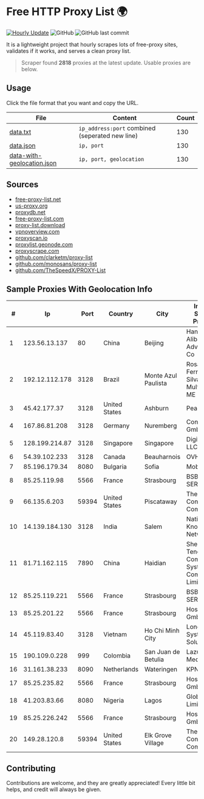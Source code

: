 
# Free HTTP Proxy List 🌍

[![Hourly Update](https://github.com/mertguvencli/http-proxy-list/actions/workflows/main.yml/badge.svg?branch=main)](https://github.com/mertguvencli/http-proxy-list/actions/workflows/main.yml)
![GitHub](https://img.shields.io/github/license/mertguvencli/http-proxy-list)
![GitHub last commit](https://img.shields.io/github/last-commit/mertguvencli/http-proxy-list)

It is a lightweight project that hourly scrapes lots of free-proxy sites, validates if it works, and serves a clean proxy list.


> Scraper found **2818** proxies at the latest update. Usable proxies are below.

## Usage

Click the file format that you want and copy the URL.


|File|Content|Count|
|----|-------|-----|
|[data.txt](https://raw.githubusercontent.com/mertguvencli/http-proxy-list/main/proxy-list/data.txt)|`ip_address:port` combined (seperated new line)|130|
|[data.json](https://raw.githubusercontent.com/mertguvencli/http-proxy-list/main/proxy-list/data.json)|`ip, port`|130|
|[data-with-geolocation.json](https://raw.githubusercontent.com/mertguvencli/http-proxy-list/main/proxy-list/data-with-geolocation.json)|`ip, port, geolocation`|130|

## Sources

* [free-proxy-list.net](https://free-proxy-list.net)
* [us-proxy.org](https://www.us-proxy.org)
* [proxydb.net](http://proxydb.net)
* [free-proxy-list.com](https://free-proxy-list.com/?page=&port=&type%5B%5D=http&type%5B%5D=https&up_time=0&search=Search)
* [proxy-list.download](https://www.proxy-list.download/HTTP)
* [vpnoverview.com](https://vpnoverview.com/privacy/anonymous-browsing/free-proxy-servers)
* [proxyscan.io](https://www.proxyscan.io)
* [proxylist.geonode.com](https://proxylist.geonode.com/api/proxy-list?limit=300&page=1&sort_by=lastChecked&sort_type=desc&protocols=http,https)
* [proxyscrape.com](https://api.proxyscrape.com/v2/?request=displayproxies&protocol=http&timeout=10000&country=all&ssl=all&anonymity=all)
* [github.com/clarketm/proxy-list](https://raw.githubusercontent.com/clarketm/proxy-list/master/proxy-list-raw.txt)
* [github.com/monosans/proxy-list](https://raw.githubusercontent.com/monosans/proxy-list/main/proxies/http.txt)
* [github.com/TheSpeedX/PROXY-List](https://raw.githubusercontent.com/TheSpeedX/PROXY-List/master/http.txt)


## Sample Proxies With Geolocation Info

|#|Ip|Port|Country|City|Internet Service Provider|
|-|--|----|-------|----|-------------------------|
|1|123.56.13.137|80|China|Beijing|Hangzhou Alibaba Advertising Co|
|2|192.12.112.178|3128|Brazil|Monte Azul Paulista|Rosana Ferreira da Silva Multimidia ME|
|3|45.42.177.37|3128|United States|Ashburn|PeaceWeb|
|4|167.86.81.208|3128|Germany|Nuremberg|Contabo GmbH|
|5|128.199.214.87|3128|Singapore|Singapore|DigitalOcean, LLC|
|6|54.39.102.233|3128|Canada|Beauharnois|OVH SAS|
|7|85.196.179.34|8080|Bulgaria|Sofia|Mobiltel BNG|
|8|85.25.119.98|5566|France|Strasbourg|BSB-SERVICE|
|9|66.135.6.203|59394|United States|Piscataway|The Constant Company|
|10|14.139.184.130|3128|India|Salem|National Knowledge Network|
|11|81.71.162.115|7890|China|Haidian|Shenzhen Tencent Computer Systems Company Limited|
|12|85.25.119.221|5566|France|Strasbourg|BSB-SERVICE|
|13|85.25.201.22|5566|France|Strasbourg|Host Europe GmbH|
|14|45.119.83.40|3128|Vietnam|Ho Chi Minh City|Long Van System Solution|
|15|190.109.0.228|999|Colombia|San Juan de Betulia|Lazus Medellin|
|16|31.161.38.233|8090|Netherlands|Wateringen|KPN B.V|
|17|85.25.235.82|5566|France|Strasbourg|Host Europe GmbH|
|18|41.203.83.66|8080|Nigeria|Lagos|Globacom Limited|
|19|85.25.226.242|5566|France|Strasbourg|Host Europe GmbH|
|20|149.28.120.8|59394|United States|Elk Grove Village|The Constant Company|



## Contributing

Contributions are welcome, and they are greatly appreciated! Every
little bit helps, and credit will always be given.

